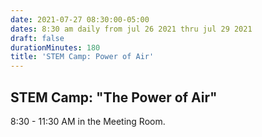 ```yaml
---
date: 2021-07-27 08:30:00-05:00
dates: 8:30 am daily from jul 26 2021 thru jul 29 2021
draft: false
durationMinutes: 180
title: 'STEM Camp: Power of Air'
---
```


## STEM Camp: "The Power of Air"  
8:30 - 11:30 AM in the Meeting Room.